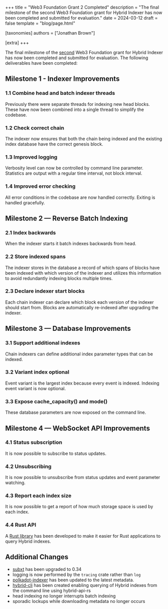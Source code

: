 +++
title = "Web3 Foundation Grant 2 Completed"
description = "The final milestone of the second Web3 Foundation grant for Hybrid Indexer has now been completed and submitted for evaluation."
date = 2024-03-12
draft = false
template = "blog/page.html"

[taxonomies]
authors = ["Jonathan Brown"]

[extra]
+++

The final milestone of the [second](https://github.com/w3f/Grants-Program/blob/master/applications/hybrid2.md) Web3 Foundation grant for Hybrid Indexer has now been completed and submitted for evaluation.
The following deliverables have been completed:

## Milestone 1 - Indexer Improvements

### 1.1 Combine head and batch indexer threads

Previously there were separate threads for indexing new head blocks. These have now been combined into a single thread to simplify the codebase.

### 1.2 Check correct chain

The indexer now ensures that both the chain being indexed and the existing index database have the correct genesis block.

### 1.3 Improved logging

Verbosity level can now be controlled by command line parameter. Statistics are output with a regular time interval, not block interval.

### 1.4 Improved error checking

All error conditions in the codebase are now handled correctly. Exiting is handled gracefully.

## Milestone 2 — Reverse Batch Indexing

### 2.1 Index backwards

When the indexer starts it batch indexes backwards from head.

### 2.2 Store indexed spans

The indexer stores in the database a record of which spans of blocks have been indexed with which version of the indexer and utilizes this information to avoid redundantly indexing blocks multiple times.

### 2.3 Declare indexer start blocks

Each chain indexer can declare which block each version of the indexer should start from. Blocks are automatically re-indexed after upgrading the indexer.

## Milestone 3 — Database Improvements

### 3.1 Support additional indexes

Chain indexers can define additional index parameter types that can be indexed.

### 3.2 Variant index optional

Event variant is the largest index because every event is indexed. Indexing event variant is now optional.

### 3.3 Expose cache_capacity() and mode()

These database parameters are now exposed on the command line.

## Milestone 4 — WebSocket API Improvements

### 4.1 Status subscription

It is now possible to subscribe to status updates.

### 4.2 Unsubscribing

It is now possible to unsubscribe from status updates and event parameter watching.

### 4.3 Report each index size

It is now possible to get a report of how much storage space is used by each index.

### 4.4 Rust API

A [Rust library](https://github.com/hybrid-explorer/hybrid-api-rs/) has been developed to make it easier for Rust applications to query Hybrid indexes.

## Additional Changes

* [subxt](https://github.com/paritytech/subxt) has been upgraded to 0.34
* logging is now performed by the `tracing` crate rather than `log`
* [polkadot-indexer](https://github.com/hybrid-explorer/polkadot-indexer/) has been updated to the latest metadata.
* [hybrid-cli](https://github.com/hybrid-explorer/hybrid-cli) has been created enabling querying of Hybrid indexes from the command line using hybrid-api-rs
* head indexing no longer interrupts batch indexing
* sporadic lockups while downloading metadata no longer occurs
